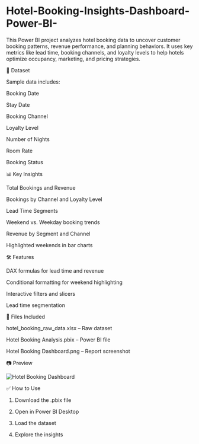 # Hotel-Booking-Insights-Dashboard-Power-BI-

This Power BI project analyzes hotel booking data to uncover customer booking patterns, revenue performance, and planning behaviors. It uses key metrics like lead time, booking channels, and loyalty levels to help hotels optimize occupancy, marketing, and pricing strategies.


📁 Dataset

Sample data includes:

Booking Date

Stay Date

Booking Channel

Loyalty Level

Number of Nights

Room Rate

Booking Status


📊 Key Insights

Total Bookings and Revenue

Bookings by Channel and Loyalty Level

Lead Time Segments 

Weekend vs. Weekday booking trends

Revenue by Segment and Channel

Highlighted weekends in bar charts


🛠️ Features

DAX formulas for lead time and revenue

Conditional formatting for weekend highlighting

Interactive filters and slicers

Lead time segmentation


📂 Files Included

hotel_booking_raw_data.xlsx – Raw dataset 

Hotel Booking Analysis.pbix – Power BI file

Hotel Booking Dashboard.png – Report screenshot


📷 Preview

![Hotel Booking Dashboard](https://github.com/user-attachments/assets/0e748cd3-b488-440e-8a1a-1940897e77fb)


✅ How to Use

1. Download the .pbix file

2. Open in Power BI Desktop

3. Load the dataset

4. Explore the insights
